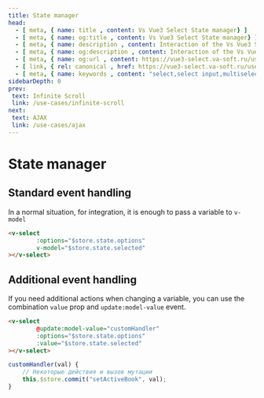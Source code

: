 ```yaml
---
title: State manager
head:
  - [ meta, { name: title , content: Vs Vue3 Select State manager} ]
  - [ meta, { name: og:title , content: Vs Vue3 Select State manager} ]
  - [ meta, { name: description , content: Interaction of the Vs Vue3 Select component with the state manager} ]
  - [ meta, { name: og:description , content: Interaction of the Vs Vue3 Select component with the state manager} ]
  - [ meta, { name: og:url , content: https://vue3-select.va-soft.ru/use-cases/state-manager/ } ]
  - [ link, { rel: canonical , href: https://vue3-select.va-soft.ru/use-cases/state-manager/ } ]
  - [ meta, { name: keywords , content: "select,select input,multiselect,vue,vue3,vue3 component,vue3 select,dropdown,state manager,pinia,vuex"} ]
sidebarDepth: 0
prev:
 text: Infinite Scroll
 link: /use-cases/infinite-scroll
next:
 text: AJAX
 link: /use-cases/ajax
---
```

# State manager

## Standard event handling

In a normal situation, for integration, it is enough to pass a variable to `v-model`

```html
<v-select
        :options="$store.state.options"
        v-model="$store.state.selected"
></v-select>
```

<CodePen url="rNPbvQE" height="350"/>

## Additional event handling

If you need additional actions when changing a variable, you can use the combination
`value` prop and `update:model-value` event.

```html
<v-select
        @update:model-value="customHandler"
        :options="$store.state.options"
        :value="$store.state.selected"
></v-select>
```
```js
customHandler(val) {
    // Некоторые действия и вызов мутации
    this.$store.commit("setActiveBook", val);
}
```
<CodePen url="QWYPVMm" height="350"/>
